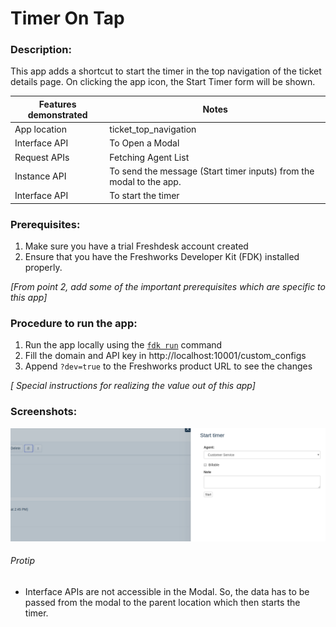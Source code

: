 # Timer On Tap

### Description:
This app adds a shortcut to start the timer in the top navigation of the ticket details page. On clicking the app icon, the Start Timer form will be shown.

Features demonstrated | Notes
-------------------- | ------
App location | ticket_top_navigation
Interface API | To Open a Modal
Request APIs | Fetching Agent List
Instance API | To send the message (Start timer inputs) from the modal to the app.
Interface API | To start the timer

### Prerequisites:
1. Make sure you have a trial Freshdesk account created
2. Ensure that you have the Freshworks Developer Kit (FDK) installed properly.

_[From point 2, add some of the important prerequisites which are specific to this app]_

### Procedure to run the app:
1. Run the app locally using the [`fdk run`](https://developers.freshchat.com/v2/docs/freshworks-cli/#run) command
2. Fill the domain and API key in http://localhost:10001/custom_configs
3. Append `?dev=true` to the Freshworks product URL to see the changes

_[ Special instructions for realizing the value out of this app]_

### Screenshots:

![](screenshots/fullShot.png)

###### Protip
- Interface APIs are not accessible in the Modal. So, the data has to be passed from the modal to the parent location which then starts the timer.

